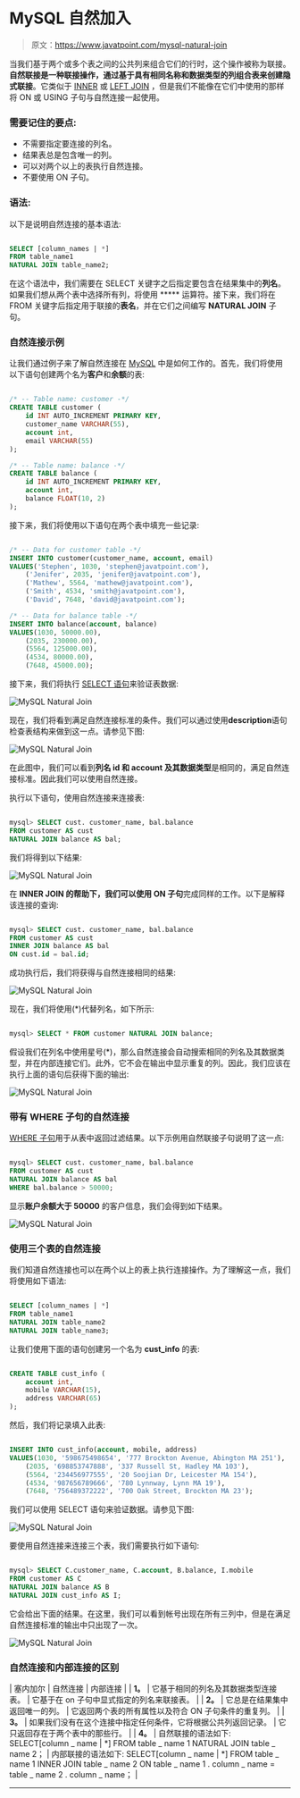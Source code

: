 # MySQL 自然加入

> 原文：<https://www.javatpoint.com/mysql-natural-join>

当我们基于两个或多个表之间的公共列来组合它们的行时，这个操作被称为联接。**自然联接是一种联接操作，通过基于具有相同名称和数据类型的列组合表来创建隐式联接**。它类似于 [INNER](https://www.javatpoint.com/mysql-inner-join) 或 [LEFT JOIN](https://www.javatpoint.com/mysql-left-join) ，但是我们不能像在它们中使用的那样将 ON 或 USING 子句与自然连接一起使用。

### 需要记住的要点:

*   不需要指定要连接的列名。
*   结果表总是包含唯一的列。
*   可以对两个以上的表执行自然连接。
*   不要使用 ON 子句。

### 语法:

以下是说明自然连接的基本语法:

```sql

SELECT [column_names | *] 
FROM table_name1 
NATURAL JOIN table_name2;

```

在这个语法中，我们需要在 SELECT 关键字之后指定要包含在结果集中的**列名**。如果我们想从两个表中选择所有列，将使用 ***** 运算符。接下来，我们将在 FROM 关键字后指定用于联接的**表名**，并在它们之间编写 **NATURAL JOIN** 子句。

### 自然连接示例

让我们通过例子来了解自然连接在 [MySQL](https://www.javatpoint.com/mysql-tutorial) 中是如何工作的。首先，我们将使用以下语句创建两个名为**客户**和**余额**的表:

```sql

/* -- Table name: customer -*/
CREATE TABLE customer (
	id INT AUTO_INCREMENT PRIMARY KEY,
	customer_name VARCHAR(55),
	account int,
	email VARCHAR(55)
);  

/* -- Table name: balance -*/
CREATE TABLE balance (
	id INT AUTO_INCREMENT PRIMARY KEY,
	account int,
	balance FLOAT(10, 2)
);

```

接下来，我们将使用以下语句在两个表中填充一些记录:

```sql

/* -- Data for customer table -*/
INSERT INTO customer(customer_name, account, email)
VALUES('Stephen', 1030, 'stephen@javatpoint.com'),
	('Jenifer', 2035, 'jenifer@javatpoint.com'),
	('Mathew', 5564, 'mathew@javatpoint.com'),
	('Smith', 4534, 'smith@javatpoint.com'),
	('David', 7648, 'david@javatpoint.com');

/* -- Data for balance table -*/
INSERT INTO balance(account, balance)
VALUES(1030, 50000.00), 
	(2035, 230000.00), 
	(5564, 125000.00), 
	(4534, 80000.00), 
	(7648, 45000.00);

```

接下来，我们将执行 [SELECT 语句](https://www.javatpoint.com/mysql-select)来验证表数据:

![MySQL Natural Join](img/19b2b148ae94d2619704f274d30e3106.png)

现在，我们将看到满足自然连接标准的条件。我们可以通过使用**description**语句检查表结构来做到这一点。请参见下图:

![MySQL Natural Join](img/7929ea7d62924e21305fff280f4065cd.png)

在此图中，我们可以看到**列名 id 和 account 及其数据类型**是相同的，满足自然连接标准。因此我们可以使用自然连接。

执行以下语句，使用自然连接来连接表:

```sql

mysql> SELECT cust. customer_name, bal.balance 
FROM customer AS cust 
NATURAL JOIN balance AS bal;

```

我们将得到以下结果:

![MySQL Natural Join](img/124a15477b516565058b085bae8bb036.png)

在 **INNER JOIN 的帮助下，我们可以使用 ON 子句**完成同样的工作。以下是解释该连接的查询:

```sql

mysql> SELECT cust. customer_name, bal.balance 
FROM customer AS cust 
INNER JOIN balance AS bal 
ON cust.id = bal.id;

```

成功执行后，我们将获得与自然连接相同的结果:

![MySQL Natural Join](img/cc90bb26429be37b3a8105f9e8d72c88.png)

现在，我们将使用(*)代替列名，如下所示:

```sql

mysql> SELECT * FROM customer NATURAL JOIN balance;

```

假设我们在列名中使用星号(*)，那么自然连接会自动搜索相同的列名及其数据类型，并在内部连接它们。此外，它不会在输出中显示重复的列。因此，我们应该在执行上面的语句后获得下面的输出:

![MySQL Natural Join](img/747d7bfcf6f1ea6feaafe82bc07cc4e9.png)

### 带有 WHERE 子句的自然连接

[WHERE 子句](https://www.javatpoint.com/mysql-where)用于从表中返回过滤结果。以下示例用自然联接子句说明了这一点:

```sql

mysql> SELECT cust. customer_name, bal.balance 
FROM customer AS cust 
NATURAL JOIN balance AS bal
WHERE bal.balance > 50000;

```

显示**账户余额大于 50000** 的客户信息，我们会得到如下结果。

![MySQL Natural Join](img/17dd0bc48f1914faf98c9b143f0b99fe.png)

### 使用三个表的自然连接

我们知道自然连接也可以在两个以上的表上执行连接操作。为了理解这一点，我们将使用如下语法:

```sql

SELECT [column_names | *] 
FROM table_name1 
NATURAL JOIN table_name2
NATURAL JOIN table_name3;

```

让我们使用下面的语句创建另一个名为 **cust_info** 的表:

```sql

CREATE TABLE cust_info (
	account int,
	mobile VARCHAR(15),
	address VARCHAR(65)
);

```

然后，我们将记录填入此表:

```sql

INSERT INTO cust_info(account, mobile, address)
VALUES(1030, '598675498654', '777 Brockton Avenue, Abington MA 251'), 
	(2035, '698853747888', '337 Russell St, Hadley MA 103'), 
	(5564, '234456977555', '20 Soojian Dr, Leicester MA 154'), 
	(4534, '987656789666', '780 Lynnway, Lynn MA 19'), 
	(7648, '756489372222', '700 Oak Street, Brockton MA 23');

```

我们可以使用 SELECT 语句来验证数据。请参见下图:

![MySQL Natural Join](img/92139d028b751db83143c4165c80a8ba.png)

要使用自然连接来连接三个表，我们需要执行如下语句:

```sql

mysql> SELECT C.customer_name, C.account, B.balance, I.mobile 
FROM customer AS C
NATURAL JOIN balance AS B
NATURAL JOIN cust_info AS I;

```

它会给出下面的结果。在这里，我们可以看到帐号出现在所有三列中，但是在满足自然连接标准的输出中只出现了一次。

![MySQL Natural Join](img/7c0ecd5196656aaa9c6ceba6c15dd5ab.png)

### 自然连接和内部连接的区别

| 塞内加尔 | 自然连接 | 内部连接 |
| **1。** | 它基于相同的列名及其数据类型连接表。 | 它基于在 on 子句中显式指定的列名来联接表。 |
| **2。** | 它总是在结果集中返回唯一的列。 | 它返回两个表的所有属性以及符合 ON 子句条件的重复列。 |
| **3。** | 如果我们没有在这个连接中指定任何条件，它将根据公共列返回记录。 | 它只返回存在于两个表中的那些行。 |
| **4。** | 自然联接的语法如下:
SELECT[column _ name &#124; *]
FROM table _ name 1
NATURAL JOIN table _ name 2； | 内部联接的语法如下:
SELECT[column _ name &#124; *]
FROM table _ name 1
INNER JOIN table _ name 2
ON table _ name 1 . column _ name = table _ name 2 . column _ name； |

* * *